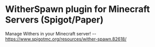 # WitherSpawn plugin for Minecraft Servers (Spigot/Paper)
Manage Withers in your Minecraft server! -- https://www.spigotmc.org/resources/wither-spawn.82618/